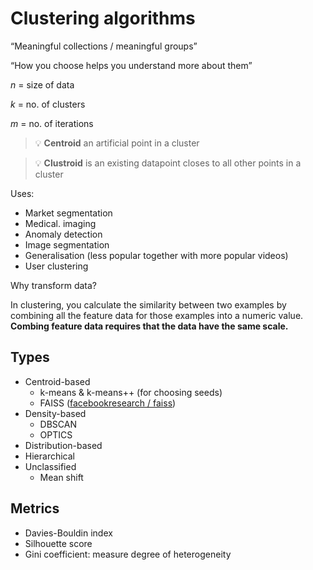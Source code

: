 # Clustering algorithms

“Meaningful collections / meaningful groups”

“How you choose helps you understand more about them”

$n$ = size of data

$k$ = no. of clusters

$m$ = no. of iterations

> 💡 **Centroid** an artificial point in a cluster

> 💡 **Clustroid** is an existing datapoint closes to all other points in a cluster

Uses:

- Market segmentation
- Medical. imaging
- Anomaly detection
- Image segmentation
- Generalisation (less popular together with more popular videos)
- User clustering

Why transform data?

In clustering, you calculate the similarity between two examples by combining all the feature data for those examples into a numeric value. **Combing feature data requires that the data have the same scale.**


## Types

- Centroid-based
    - k-means & k-means++ (for choosing seeds)
    - FAISS ([facebookresearch / faiss](https://github.com/facebookresearch/faiss))
- Density-based
    - DBSCAN
    - OPTICS
- Distribution-based
- Hierarchical
- Unclassified
    - Mean shift

## Metrics

- Davies-Bouldin index
- Silhouette score
- Gini coefficient: measure degree of heterogeneity

